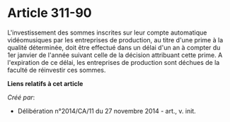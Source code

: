 # Article 311-90

L'investissement des sommes inscrites sur leur compte automatique vidéomusiques par les entreprises de production, au titre
d'une prime à la qualité déterminée, doit être effectué dans un délai d'un an à compter du 1er janvier de l'année suivant
celle de la décision attribuant cette prime. A l'expiration de ce délai, les entreprises de production sont déchues de la
faculté de réinvestir ces sommes.

**Liens relatifs à cet article**

_Créé par_:

  - Délibération n°2014/CA/11 du 27 novembre 2014 - art., v. init.
